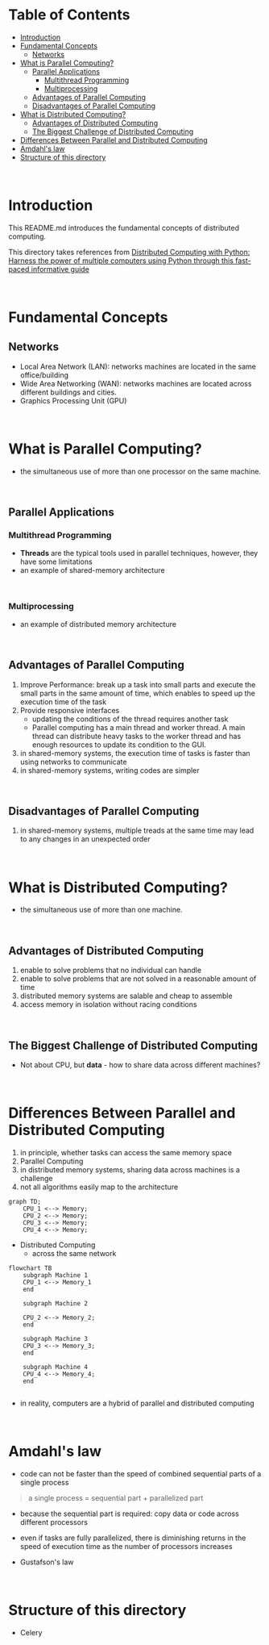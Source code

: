 <!-- omit in toc -->
# Table of Contents
- [Introduction](#introduction)
- [Fundamental Concepts](#fundamental-concepts)
  - [Networks](#networks)
- [What is Parallel Computing?](#what-is-parallel-computing)
  - [Parallel Applications](#parallel-applications)
    - [Multithread Programming](#multithread-programming)
    - [Multiprocessing](#multiprocessing)
  - [Advantages of Parallel Computing](#advantages-of-parallel-computing)
  - [Disadvantages of Parallel Computing](#disadvantages-of-parallel-computing)
- [What is Distributed Computing?](#what-is-distributed-computing)
  - [Advantages of Distributed Computing](#advantages-of-distributed-computing)
  - [The Biggest Challenge of Distributed Computing](#the-biggest-challenge-of-distributed-computing)
- [Differences Between Parallel and Distributed Computing](#differences-between-parallel-and-distributed-computing)
- [Amdahl's law](#amdahls-law)
- [Structure of this directory](#structure-of-this-directory)
<br />


# Introduction
This README.md introduces the fundamental concepts of distributed computing.


This directory takes references from [Distributed Computing with Python: Harness the power of multiple computers using Python through this fast-paced informative guide](https://www.amazon.com/Distributed-Computing-Python-Francesco-Pierfederici/dp/1785889699)


<br />

# Fundamental Concepts
## Networks
* Local Area Network (LAN): networks machines are located in the same office/building
* Wide Area Networking (WAN): networks machines are located across different buildings and cities.
* Graphics Processing Unit (GPU)

<br />

# What is Parallel Computing?
* the simultaneous use of more than one processor on the same machine.

<br />

## Parallel Applications
### Multithread Programming
* **Threads** are the typical tools used in parallel techniques, however, they have some limitations
* an example of shared-memory architecture
  
<br />

### Multiprocessing
* an example of distributed memory architecture

<br />

## Advantages of Parallel Computing
1. Improve Performance: break up a task into small parts and execute the small parts in the same amount of time, which enables to speed up the execution time of the task
2. Provide responsive interfaces
    * updating the conditions of the thread requires another task
    * Parallel computing has a main thread and worker thread. A main thread can distribute heavy tasks to the worker thread and has enough resources to update its condition to the GUI.
3. in shared-memory systems, the execution time of tasks is faster than using networks to communicate
4. in shared-memory systems, writing codes are simpler

<br />

## Disadvantages of Parallel Computing
1. in shared-memory systems, multiple treads at the same time may lead to any changes in an unexpected order

<br />

# What is Distributed Computing?
* the simultaneous use of more than one machine.

<br />

## Advantages of Distributed Computing
1. enable to solve problems that no individual can handle
2. enable to solve problems that are not solved in a reasonable amount of time
3. distributed memory systems are salable and cheap to assemble
4. access memory in isolation without racing conditions

<br />

## The Biggest Challenge of Distributed Computing
* Not about CPU, but **data** - how to share data across different machines? 

<br />

# Differences Between Parallel and Distributed Computing
1. in principle, whether tasks can access the same memory space
2. Parallel Computing
3. in distributed memory systems, sharing data across machines is a challenge
4. not all algorithms easily map to the architecture 


```mermaid
graph TD;
    CPU_1 <--> Memory;
    CPU_2 <--> Memory;
    CPU_3 <--> Memory;
    CPU_4 <--> Memory;
```
* Distributed Computing
    * across the same network
```mermaid
flowchart TB
    subgraph Machine 1
    CPU_1 <--> Memory_1
    end

    subgraph Machine 2 

    CPU_2 <--> Memory_2;
    end

    subgraph Machine 3
    CPU_3 <--> Memory_3;
    end

    subgraph Machine 4
    CPU_4 <--> Memory_4;
    end
 
```
* in reality, computers are a hybrid of parallel and distributed computing

<br />

# Amdahl's law
* code can not be faster than the speed of combined sequential parts of a single process
> a single process = sequential part + parallelized part
  * because the sequential part is required: copy data or code across different processors

* even if tasks are fully parallelized, there is diminishing returns in the speed of execution time as the number of processors increases
* Gustafson's law

<br />

# Structure of this directory
* Celery